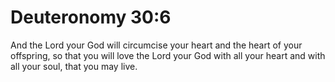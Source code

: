 # Deuteronomy 30:6

And the Lord your God will circumcise your heart and the heart of your offspring, so that you will love the Lord your God with all your heart and with all your soul, that you may live.
